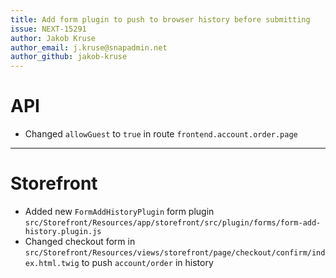 ```yaml
---
title: Add form plugin to push to browser history before submitting
issue: NEXT-15291
author: Jakob Kruse
author_email: j.kruse@snapadmin.net 
author_github: jakob-kruse
---
```

# API
* Changed `allowGuest` to `true` in route `frontend.account.order.page`
___
# Storefront
* Added new `FormAddHistoryPlugin` form plugin `src/Storefront/Resources/app/storefront/src/plugin/forms/form-add-history.plugin.js`
* Changed checkout form in `src/Storefront/Resources/views/storefront/page/checkout/confirm/index.html.twig` to push `account/order` in history

